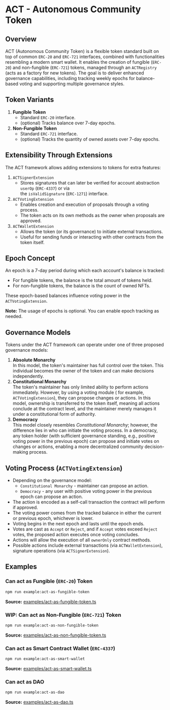 # ACT - Autonomous Community Token

## Overview

ACT (Autonomous Community Token) is a flexible token standard built on top of common `ERC-20` and `ERC-721` interfaces,
combined with functionalities resembling a modern smart wallet. It enables the creation of fungible (`ERC-20`) and
non-fungible (`ERC-721`) tokens, managed through an `ACTRegistry` (acts as a factory for new tokens). The goal is to
deliver enhanced governance capabilities, including tracking weekly epochs for balance-based voting and supporting
multiple governance styles.

## Token Variants

1. **Fungible Token**
    - Standard `ERC-20` interface.
    - (optional) Tracks balance over 7-day epochs.
2. **Non-Fungible Token**
    - Standard `ERC-721` interface.
    - (optional) Tracks the quantity of owned assets over 7-day epochs.

## Extensibility Through Extensions

The ACT framework allows adding extensions to tokens for extra features:

1. `ACTSignerExtension`
    - Stores signatures that can later be verified for account abstraction `userOp` (`ERC-4337`) or via <br/>
      the `isValidSignature` (`ERC-1271`) interface.
2. `ACTVotingExtension`
    - Enables creation and execution of proposals through a voting process.
    - The token acts on its own methods as the owner when proposals are approved.
3. `ACTWalletExtension`
    - Allows the token (or its governance) to initiate external transactions.
    - Useful for sending funds or interacting with other contracts from the token itself.

## Epoch Concept

An epoch is a 7-day period during which each account's balance is tracked:

- For fungible tokens, the balance is the total amount of tokens held.
- For non-fungible tokens, the balance is the count of owned NFTs.

These epoch-based balances influence voting power in the `ACTVotingExtension`.

**Note:** The usage of epochs is optional. You can enable epoch tracking as needed.

## Governance Models

Tokens under the ACT framework can operate under one of three proposed governance models:

1. **Absolute Monarchy**<br/>
   In this model, the token's maintainer has full control over the token. This individual becomes the owner of
   the token and can make decisions independently.
2. **Constitutional Monarchy**<br/>
   The token's maintainer has only limited ability to perform actions immediately. However, by using a voting module (
   for example, `ACTVotingExtension`), they can propose changes or actions. In this model, ownership is transferred to
   the token itself, meaning all actions conclude at the contract level, and the maintainer merely manages it under a
   constitutional form of authority.
3. **Democracy**<br/>
   This model closely resembles _Constitutional Monarchy_; however, the difference lies in who can initiate the voting
   process. In a democracy, any token holder (with sufficient governance standing, e.g., positive voting power in the
   previous epoch) can propose and initiate votes on changes or actions, enabling a more decentralized community
   decision-making process.

## Voting Process (`ACTVotingExtension`)

- Depending on the governance model:
    - `Constitutional Monarchy` - maintainer can propose an action.
    - `Democracy` - any user with positive voting power in the previous epoch can propose an action.
- The action is encoded as a self-call transaction the contract will perform if approved.
- The voting power comes from the tracked balance in either the current or previous epoch, whichever is lower.
- Voting begins in the next epoch and lasts until the epoch ends.
- Votes are cast as `Accept` or `Reject`, and if `Accept` votes exceed `Reject` votes, the proposed action executes once
  voting concludes.
- Actions will allow the execution of all `ownerOnly` contract methods.
- Possible actions include external transactions (via `ACTWalletExtension`), signature operations (via
  `ACTSignerExtension`).

## Examples

### Can act as Fungible (`ERC-20`) Token

```bash
npm run example:act-as-fungible-token
```

**Source:** [examples/act-as-fungible-token.ts](../../examples/act-as-fungible-token.ts)

### WIP: Can act as Non-Fungible (`ERC-721`) Token

```bash
npm run example:act-as-non-fungible-token
```

**Source:** [examples/act-as-non-fungible-token.ts](../../examples/act-as-non-fungible-token.ts)

### Can act as Smart Contract Wallet (`ERC-4337`)

```bash
npm run example:act-as-smart-wallet
```

**Source:** [examples/act-as-smart-wallet.ts](../../examples/act-as-smart-wallet.ts)

### Can act as DAO

```bash
npm run example:act-as-dao
```

**Source:** [examples/act-as-dao.ts](../../examples/act-as-dao.ts)

